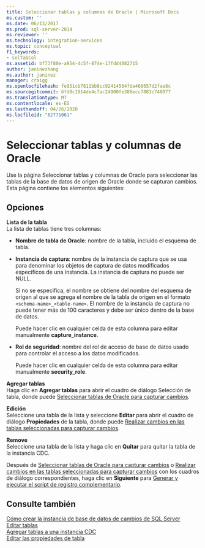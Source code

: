 ```yaml
---
title: Seleccionar tablas y columnas de Oracle | Microsoft Docs
ms.custom: ''
ms.date: 06/13/2017
ms.prod: sql-server-2014
ms.reviewer: ''
ms.technology: integration-services
ms.topic: conceptual
f1_keywords:
- selTabCol
ms.assetid: bf73f80e-a954-4c5f-874e-17fdd4082715
author: janinezhang
ms.author: janinez
manager: craigg
ms.openlocfilehash: fe951cb7811bb8cc92414564fda466657d2fae8c
ms.sourcegitcommit: 6fd8c1914de4c7ac24900fe388ecc7883c740077
ms.translationtype: MT
ms.contentlocale: es-ES
ms.lasthandoff: 04/26/2020
ms.locfileid: "62771061"
---
```

# <a name="select-oracle-tables-and-columns"></a>Seleccionar tablas y columnas de Oracle
  Use la página Seleccionar tablas y columnas de Oracle para seleccionar las tablas de la base de datos de origen de Oracle donde se capturan cambios. Esta página contiene los elementos siguientes:  
  
## <a name="options"></a>Opciones  
 **Lista de la tabla**  
 La lista de tablas tiene tres columnas:  
  
-   **Nombre de tabla de Oracle**: nombre de la tabla, incluido el esquema de tabla.  
  
-   **Instancia de captura**: nombre de la instancia de captura que se usa para denominar los objetos de captura de datos modificados específicos de una instancia. La instancia de captura no puede ser NULL.  
  
     Si no se especifica, el nombre se obtiene del nombre del esquema de origen al que se agrega el nombre de la tabla de origen en el formato `<schema-name>_<table-name>`. El nombre de la instancia de captura no puede tener más de 100 caracteres y debe ser único dentro de la base de datos.  
  
     Puede hacer clic en cualquier celda de esta columna para editar manualmente **capture_instance**.  
  
-   **Rol de seguridad**: nombre del rol de acceso de base de datos usado para controlar el acceso a los datos modificados.  
  
     Puede hacer clic en cualquier celda de esta columna para editar manualmente **security_role**.  
  
 **Agregar tablas**  
 Haga clic en **Agregar tablas** para abrir el cuadro de diálogo Selección de tabla, donde puede [Seleccionar tablas de Oracle para capturar cambios](select-oracle-tables-for-capturing-changes.md).  
  
 **Edición**  
 Seleccione una tabla de la lista y seleccione **Editar** para abrir el cuadro de diálogo **Propiedades** de la tabla, donde puede [Realizar cambios en las tablas seleccionadas para capturar cambios](make-changes-to-the-tables-selected-for-capturing-changes.md).  
  
 **Remove**  
 Seleccione una tabla de la lista y haga clic en **Quitar** para quitar la tabla de la instancia CDC.  
  
 Después de [Seleccionar tablas de Oracle para capturar cambios](select-oracle-tables-for-capturing-changes.md) o [Realizar cambios en las tablas seleccionadas para capturar cambios](make-changes-to-the-tables-selected-for-capturing-changes.md) con los cuadros de diálogo correspondientes, haga clic en **Siguiente** para [Generar y ejecutar el script de registro complementario](generate-and-run-the-supplemental-logging-script.md).  
  
## <a name="see-also"></a>Consulte también  
 [Cómo crear la instancia de base de datos de cambios de SQL Server](how-to-create-the-sql-server-change-database-instance.md)   
 [Editar tablas](edit-tables.md)   
 [Agregar tablas a una instancia CDC](add-tables-to-a-cdc-instance.md)   
 [Editar las propiedades de tabla](edit-the-table-properties.md)  
  
  
